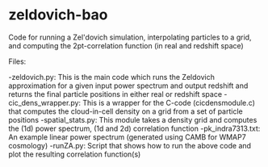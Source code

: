 # zeldovich-bao
Code for running a Zel'dovich simulation, interpolating particles to a grid, and computing the 2pt-correlation function (in real and redshift space)

Files:

-zeldovich.py: This is the main code which runs the Zeldovich approximation for a given input power spectrum and output redshift and returns the final particle positions in either real or redshift space
-cic_dens_wrapper.py: This is a wrapper for the C-code (cicdensmodule.c) that computes the cloud-in-cell density on a grid from a set of particle positions
-spatial_stats.py: This module takes a density grid and computes the (1d) power spectrum, (1d and 2d) correlation function
-pk_indra7313.txt: An example linear power spectrum (generated using CAMB for WMAP7 cosmology)
-runZA.py: Script that shows how to run the above code and plot the resulting correlation function(s)
